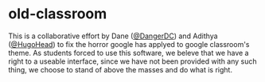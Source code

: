 # old-classroom
This is a collaborative effort by Dane ([@DangerDC](https://github.com/DangerDC)) and Adithya ([@HugoHead](https://github.com/HugoHead)) to fix the horror google has applyed to google classroom's theme. As students forced to use this software, we beleve that we have a right to a useable interface, since we have not been provided with any such thing, we choose to stand of above the masses and do what is right.
